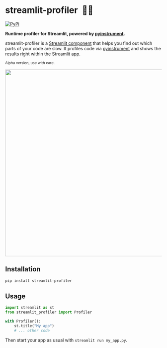 # streamlit-profiler &nbsp;🏄🏼

[![PyPi](https://img.shields.io/pypi/v/streamlit-profiler)](https://pypi.org/project/streamlit-profiler/)

**Runtime profiler for Streamlit, powered by [pyinstrument](https://github.com/joerick/pyinstrument).**

streamlit-profiler is a [Streamlit component](https://streamlit.io/components) that
helps you find out which parts of your code are slow. It profiles code via
[pyinstrument](https://github.com/joerick/pyinstrument) and shows the results right
within the Streamlit app.

<sup>Alpha version, use with care.</sup>

<!--

<h3 align="center">
  🎉 <a href="https://github.com/jrieke/streamlit-profiler">Try it out</a> 🎉
</h3>

---

-->
<p align="center">
    <a href="https://github.com/jrieke/streamlit-profiler"><img src="demo.png" width=600></a>
</p>

## Installation

```bash
pip install streamlit-profiler
```

## Usage

```python
import streamlit as st
from streamlit_profiler import Profiler

with Profiler():
    st.title("My app")
    # ... other code
```

Then start your app as usual with `streamlit run my_app.py`.
